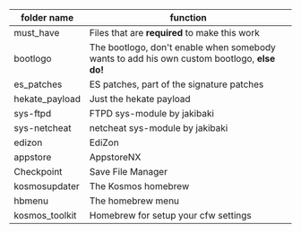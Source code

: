 folder name | function
------------|-----------
must_have | Files that are **required** to make this work
bootlogo | The bootlogo, don't enable when somebody wants to add his own custom bootlogo, **else do!**
es_patches | ES patches, part of the signature patches
hekate_payload | Just the hekate payload
sys-ftpd | FTPD sys-module by jakibaki
sys-netcheat | netcheat sys-module by jakibaki
edizon | EdiZon
appstore | AppstoreNX
Checkpoint | Save File Manager
kosmosupdater | The Kosmos homebrew
hbmenu | The homebrew menu
kosmos_toolkit | Homebrew for setup your cfw settings
